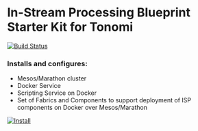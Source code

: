 # In-Stream Processing Blueprint Starter Kit for Tonomi

[![Build Status](https://travis-ci.org/maxbr/instream-deployment-scripts.svg?branch=mk-travis)](https://travis-ci.org/maxbr/instream-deployment-scripts)

### Installs and configures:
  * Mesos/Marathon cluster
  * Docker Service
  * Scripting Service on Docker
  * Set of Fabrics and Components to support deployment of ISP components on Docker over Mesos/Marathon

[![Install](https://raw.github.com/qubell-bazaar/component-skeleton/master/img/install.png)](https://express.tonomi.com/applications/upload?metadataUrl=https://raw.githubusercontent.com/shinjik/instream-deployment-scripts/master/components/meta.yaml)
